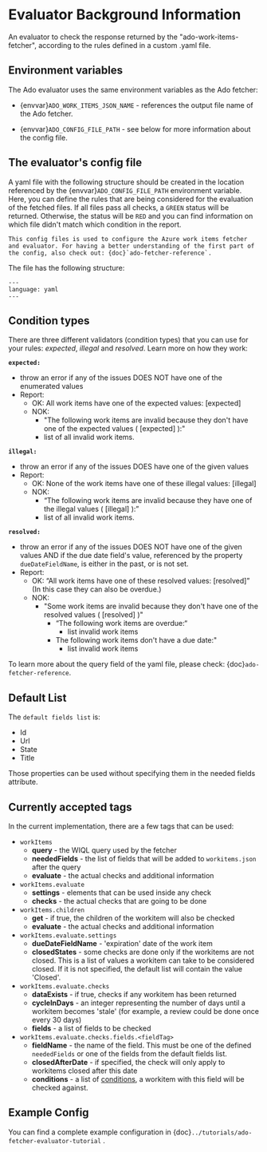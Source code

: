 <!--
SPDX-FileCopyrightText: 2024 grow platform GmbH

SPDX-License-Identifier: MIT
-->

# Evaluator Background Information

An evaluator to check the response returned by the "ado-work-items-fetcher", according to the rules defined in a custom .yaml file.

## Environment variables

The Ado evaluator uses the same environment variables as the Ado fetcher:

* {envvar}`ADO_WORK_ITEMS_JSON_NAME` - references the output file name of the Ado fetcher.

* {envvar}`ADO_CONFIG_FILE_PATH` - see below for more information about the config file.

## The evaluator's config file

A yaml file with the following structure should be created in the location referenced by the {envvar}`ADO_CONFIG_FILE_PATH` environment variable. Here, you can define the rules that are being considered for the evaluation of the fetched files. If all files pass all checks, a `GREEN` status will be returned. Otherwise, the status will be `RED` and you can find information on which file didn't match which condition in the report.

```{note}
This config files is used to configure the Azure work items fetcher and evaluator. For having a better understanding of the first part of the config, also check out: {doc}`ado-fetcher-reference`.
```

The file has the following structure:

```{literalinclude} resources/evaluator-config.yaml
---
language: yaml
---
```

## Condition types

There are three different validators (condition types) that you can use for your rules: _expected_, _illegal_ and _resolved_. Learn more on how they work:

**`expected:`**

* throw an error if any of the issues DOES NOT have one of the enumerated values
* Report:
  * OK: All work items have one of the expected values: [expected]
  * NOK:
    * "The following work items are invalid because they don't have one of the expected values ( [expected] ):"
    * list of all invalid work items.

**`illegal:`**

* throw an error if any of the issues DOES have one of the given values
* Report:
  * OK: None of the work items have one of these illegal values: [illegal]
  * NOK:
    * “The following work items are invalid because they have one of the illegal values ( [illegal] ):”
    * list of all invalid work items.

**`resolved:`**

* throw an error if any of the issues DOES NOT have one of the given values AND if the due date field's value, referenced by the property `dueDateFieldName`, is either in the past, or is not set.
* Report:
  * OK: “All work items have one of these resolved values: [resolved]” (In this case they can also be overdue.)
  * NOK:
    * "Some work items are invalid because they don't have one of the resolved values ( [resolved] )"
      * “The following work items are overdue:“
        * list invalid work items
      * The following work items don't have a due date:"
        * list invalid work items

To learn more about the query field of the yaml file, please check: {doc}`ado-fetcher-reference`.

## Default List

The `default fields list` is:

* Id
* Url
* State
* Title

Those properties can be used without specifying them in the needed fields attribute.

## Currently accepted tags

In the current implementation, there are a few tags that can be used:

* `workItems`
  * **query** - the WIQL query used by the fetcher
  * **neededFields** - the list of fields that will be added to `workitems.json` after the query
  * **evaluate** - the actual checks and additional information
* `workItems.evaluate`
  * **settings** - elements that can be used inside any check
  * **checks** - the actual checks that are going to be done
* `workItems.children`
  * **get** - if true, the children of the workitem will also be checked
  * **evaluate** - the actual checks and additional information
* `workItems.evaluate.settings`
  * **dueDateFieldName** - 'expiration' date of the work item
  * **closedStates** - some checks are done only if the workitems are not closed. This is a list of values a workitem can take to be considered closed. If it is not specified, the default list will contain the value 'Closed'.
* `workItems.evaluate.checks`
  * **dataExists** - if true, checks if any workitem has been returned
  * **cycleInDays** - an integer representing the number of days until a workitem becomes 'stale' (for example, a review could be done once every 30 days)
  * **fields** - a list of fields to be checked
* `workItems.evaluate.checks.fields.<fieldTag>`
  * **fieldName** - the name of the field. This must be one of the defined `neededFields` or one of the fields from the default fields list.
  * **closedAfterDate** - if specified, the check will only apply to workitems closed after this date
  * **conditions** - a list of [conditions](#condition-types), a workitem with this field will be checked against.

## Example Config

You can find a complete example configuration in {doc}`../tutorials/ado-fetcher-evaluator-tutorial` .
